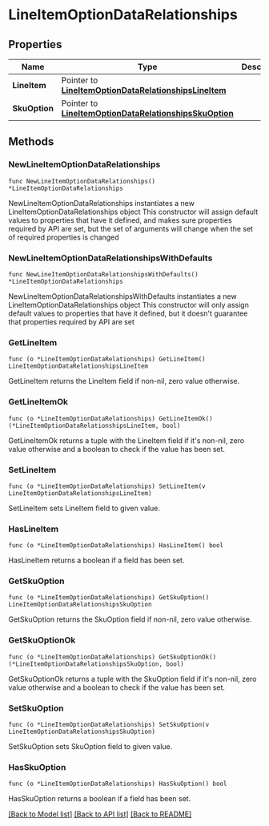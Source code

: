 # LineItemOptionDataRelationships

## Properties

Name | Type | Description | Notes
------------ | ------------- | ------------- | -------------
**LineItem** | Pointer to [**LineItemOptionDataRelationshipsLineItem**](LineItemOptionDataRelationshipsLineItem.md) |  | [optional] 
**SkuOption** | Pointer to [**LineItemOptionDataRelationshipsSkuOption**](LineItemOptionDataRelationshipsSkuOption.md) |  | [optional] 

## Methods

### NewLineItemOptionDataRelationships

`func NewLineItemOptionDataRelationships() *LineItemOptionDataRelationships`

NewLineItemOptionDataRelationships instantiates a new LineItemOptionDataRelationships object
This constructor will assign default values to properties that have it defined,
and makes sure properties required by API are set, but the set of arguments
will change when the set of required properties is changed

### NewLineItemOptionDataRelationshipsWithDefaults

`func NewLineItemOptionDataRelationshipsWithDefaults() *LineItemOptionDataRelationships`

NewLineItemOptionDataRelationshipsWithDefaults instantiates a new LineItemOptionDataRelationships object
This constructor will only assign default values to properties that have it defined,
but it doesn't guarantee that properties required by API are set

### GetLineItem

`func (o *LineItemOptionDataRelationships) GetLineItem() LineItemOptionDataRelationshipsLineItem`

GetLineItem returns the LineItem field if non-nil, zero value otherwise.

### GetLineItemOk

`func (o *LineItemOptionDataRelationships) GetLineItemOk() (*LineItemOptionDataRelationshipsLineItem, bool)`

GetLineItemOk returns a tuple with the LineItem field if it's non-nil, zero value otherwise
and a boolean to check if the value has been set.

### SetLineItem

`func (o *LineItemOptionDataRelationships) SetLineItem(v LineItemOptionDataRelationshipsLineItem)`

SetLineItem sets LineItem field to given value.

### HasLineItem

`func (o *LineItemOptionDataRelationships) HasLineItem() bool`

HasLineItem returns a boolean if a field has been set.

### GetSkuOption

`func (o *LineItemOptionDataRelationships) GetSkuOption() LineItemOptionDataRelationshipsSkuOption`

GetSkuOption returns the SkuOption field if non-nil, zero value otherwise.

### GetSkuOptionOk

`func (o *LineItemOptionDataRelationships) GetSkuOptionOk() (*LineItemOptionDataRelationshipsSkuOption, bool)`

GetSkuOptionOk returns a tuple with the SkuOption field if it's non-nil, zero value otherwise
and a boolean to check if the value has been set.

### SetSkuOption

`func (o *LineItemOptionDataRelationships) SetSkuOption(v LineItemOptionDataRelationshipsSkuOption)`

SetSkuOption sets SkuOption field to given value.

### HasSkuOption

`func (o *LineItemOptionDataRelationships) HasSkuOption() bool`

HasSkuOption returns a boolean if a field has been set.


[[Back to Model list]](../README.md#documentation-for-models) [[Back to API list]](../README.md#documentation-for-api-endpoints) [[Back to README]](../README.md)


